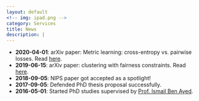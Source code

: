```yaml
---
layout: default
<!-- img: ipad.png -->
category: Services
title: News
description: |
---
```

 - **2020-04-01**: arXiv paper: Metric learning: cross-entropy vs. pairwise losses. Read [here](https://arxiv.org/pdf/2003.08983.pdf).
 - **2019-06-15**: arXiv paper: clustering with fairness constraints. Read [here](https://arxiv.org/pdf/1906.08207.pdf).
 - **2018-09-05**: NIPS paper got accepted as a spotlight!
 - **2017-09-05**: Defended PhD thesis proposal successfully.
 - **2016-05-01**: Started PhD studies supervised by [Prof. Ismail Ben Ayed](https://profs.etsmtl.ca/ibenayed/).